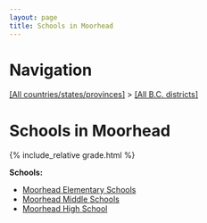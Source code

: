 ```yaml
---
layout: page
title: Schools in Moorhead
---
```

# Navigation

[[All countries/states/provinces]](../..) > [[All B.C. districts]](..)

# Schools in Moorhead

{% include_relative grade.html %}

**Schools:**

- [Moorhead Elementary Schools](Moorhead_Elementary_Schools.md)
- [Moorhead Middle Schools](Moorhead_Middle_Schools.md)
- [Moorhead High School](Moorhead_High_School.md)
